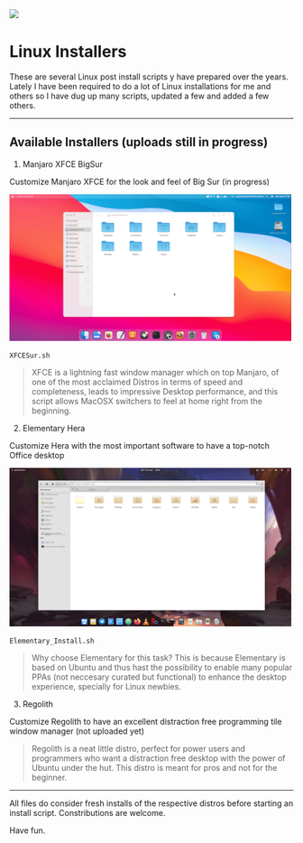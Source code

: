 <img src="https://upload.wikimedia.org/wikipedia/commons/thumb/3/35/Tux.svg/649px-Tux.svg.png" width="150px">

# Linux Installers

These are several Linux post install scripts y have prepared over the years. Lately I have been required to do a lot of Linux installations for me and others so I have dug up many scripts, updated a few and added a few others.

---

## Available Installers (uploads still in progress)

1. Manjaro XFCE BigSur

  Customize Manjaro XFCE for the look and feel of Big Sur (in progress)

<img src="img/XFCE1.png" width="500px">

```
XFCESur.sh
```

> XFCE is a lightning fast window manager which on top Manjaro, of one of the most acclaimed Distros in terms of speed and completeness, leads to impressive Desktop performance, and this script allows MacOSX switchers to feel at home right from the beginning.

2. Elementary Hera

  Customize Hera with the most important software to have a top-notch Office desktop

  <img src="img/Elementary.png" width="500px">

```
Elementary_Install.sh
```

> Why choose Elementary for this task? This is because Elementary is based on Ubuntu and thus hast the possibility to enable many popular PPAs (not neccesary curated but functional) to enhance the desktop experience, specially for Linux newbies.


3. Regolith

  Customize Regolith to have an excellent distraction free programming tile window manager (not uploaded yet)

> Regolith is a neat little distro, perfect for power users and programmers who want a distraction free desktop with the power of Ubuntu under the hut. This distro is meant for pros and not for the beginner.
---

All files do consider fresh installs of the respective distros before starting an install script. Constributions are welcome.

Have fun.
